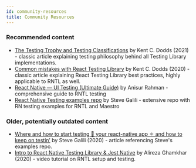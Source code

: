 ```yaml
---
id: community-resources
title: Community Resources
---
```


### Recommended content

- [The Testing Trophy and Testing Classifications](https://kentcdodds.com/blog/the-testing-trophy-and-testing-classifications) by Kent C. Dodds (2021) - classic article explaining testing philosophy behind all Testing Library implementations.
- [Common mistakes with React Testing Library](https://kentcdodds.com/blog/common-mistakes-with-react-testing-library) by Kent C. Dodds (2020) - classic article explaining React Testing Library best practices, highly applicable to RNTL as well.
- [React Native — UI Testing (Ultimate Guide)](https://github.com/anisurrahman072/React-Native-Advanced-Guide/blob/master/Testing/RNTL-Component-Testing-ultimate-guide.md) by Anisur Rahman - comprehensive guide to RNTL testing
- [React Native Testing examples repo](https://github.com/vanGalilea/react-native-testing) by Steve Galili - extensive repo with RN testing examples for RNTL and Maestro

### Older, potentially outdated content

- [Where and how to start testing 🧪 your react-native app ⚛️ and how to keep on testin’](https://blog.usejournal.com/where-and-how-to-start-testing-your-react-native-app-%EF%B8%8F-and-how-to-keep-on-testin-ec3464fb9b41) by Steve Galili (2020) - article referencing Steve's examples repo.
- [Intro to React Native Testing Library & Jest Native](https://youtu.be/CpTQb0XWlRc) by Alireza Ghamkhar (2020) - video tutorial on RNTL setup and testing.
